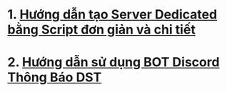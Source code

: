 # 1. [Hướng dẫn tạo Server Dedicated bằng Script đơn giản và chi tiết](https://github.com/hominhtri135/DoNot-Starve-Together/wiki/H%C6%B0%E1%BB%9Bng-d%E1%BA%ABn-t%E1%BA%A1o-Server-Dedicated-b%E1%BA%B1ng-Script)


# 2. [Hướng dẫn sử dụng BOT Discord Thông Báo DST](https://github.com/hominhtri135/DoNot-Starve-Together/wiki/H%C6%B0%E1%BB%9Bng-d%E1%BA%ABn-s%E1%BB%AD-d%E1%BB%A5ng-BOT-Discord-Th%C3%B4ng-B%C3%A1o-DST)
